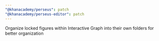 ```yaml
---
"@khanacademy/perseus": patch
"@khanacademy/perseus-editor": patch
---
```


Organize locked figures within Interactive Graph into their own folders for better organization

